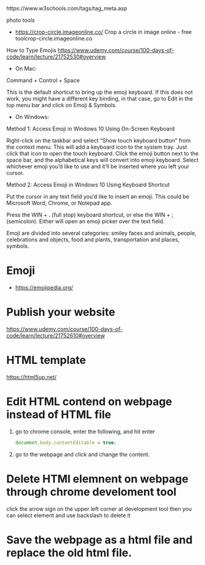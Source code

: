 <meta>
<head>
  <meta charset="UTF-8">
  <meta name="description" content="Free Web tutorials">
  <meta name="keywords" content="HTML, CSS, JavaScript">
  <meta name="author" content="John Doe">
  <!--Refresh document every 30 seconds:-->
  <meta http-equiv="refresh" content="30"> 
  <!-- Setting the viewport to make your website look good on all devices: -->
  <meta name="viewport" content="width=device-width, initial-scale=1.0">
</head>
https://www.w3schools.com/tags/tag_meta.asp

photo tools

- https://crop-circle.imageonline.co/
  Crop a circle in image online - free toolcrop-circle.imageonline.co

How to Type Emojis https://www.udemy.com/course/100-days-of-code/learn/lecture/21752530#overview

- On Mac:

Command + Control + Space

This is the default shortcut to bring up the emoji keyboard. If this does not work, you might have a different key binding, in that case, go to Edit in the top menu bar and click on Emoji & Symbols.

- On Windows:

Method 1: Access Emoji in Windows 10 Using On-Screen Keyboard

Right-click on the taskbar and select “Show touch keyboard button” from the context menu.
This will add a keyboard icon to the system tray. Just click that icon to open the touch keyboard.
Click the emoji button next to the space bar, and the alphabetical keys will convert into emoji keyboard.
Select whichever emoji you’d like to use and it’ll be inserted where you left your cursor.

Method 2: Access Emoji in Windows 10 Using Keyboard Shortcut

Put the cursor in any text field you’d like to insert an emoji. This could be Microsoft Word, Chrome, or Notepad app.

Press the WIN + . (full stop) keyboard shortcut, or else the WIN + ; (semicolon). Either will open an emoji picker over the text field.

Emoji are divided into several categories: smiley faces and animals, people, celebrations and objects, food and plants, transportation and places, symbols.

# Emoji

- https://emojipedia.org/

# Publish your website

https://www.udemy.com/course/100-days-of-code/learn/lecture/21752610#overview

# HTML template

https://html5up.net/

# Edit HTML contend on webpage instead of HTML file

1. go to chrome console, enter the following, and hit enter
   ```js
   document.body.contentEditable = true;
   ```
2. go to the webpage and click and change the content.

# Delete HTMl elemnent on webpage through chrome develoment tool

click the arrow sign on the upper left corner at development tool
then you can select element and use backslash to delete it

# Save the webpage as a html file and replace the old html file.
